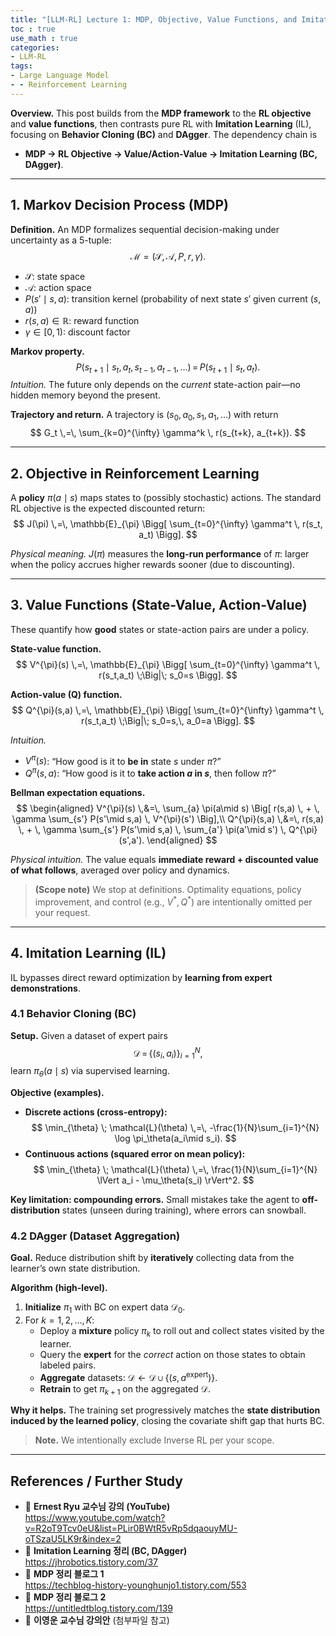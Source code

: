 ```yaml
---
title: "[LLM-RL] Lecture 1: MDP, Objective, Value Functions, and Imitation Learning"
toc : true
use_math : true
categories:
- LLM-RL
tags:
- Large Language Model
- - Reinforcement Learning
---
```


**Overview.** This post builds from the **MDP framework** to the **RL objective** and **value functions**, then contrasts pure RL with **Imitation Learning** (IL), focusing on **Behavior Cloning (BC)** and **DAgger**. The dependency chain is  
- **MDP → RL Objective → Value/Action-Value → Imitation Learning (BC, DAgger)**.

---

## 1. Markov Decision Process (MDP)

**Definition.** An MDP formalizes sequential decision-making under uncertainty as a 5-tuple:
$$
\mathcal{M} = (\mathcal{S},\, \mathcal{A},\, P,\, r,\, \gamma).
$$

- $\mathcal{S}$: state space  
- $\mathcal{A}$: action space  
- $P(s'\mid s,a)$: transition kernel (probability of next state $s'$ given current $(s,a)$)  
- $r(s,a) \in \mathbb{R}$: reward function  
- $\gamma \in [0,1)$: discount factor

**Markov property.**
$$
P(s_{t+1}\mid s_t,a_t, s_{t-1},a_{t-1},\ldots) \,=\, P(s_{t+1}\mid s_t,a_t).
$$
*Intuition.* The future only depends on the *current* state-action pair—no hidden memory beyond the present.

**Trajectory and return.** A trajectory is $(s_0,a_0,s_1,a_1,\ldots)$ with return
$$
G_t \,=\, \sum_{k=0}^{\infty} \gamma^k \, r(s_{t+k}, a_{t+k}).
$$

---

## 2. Objective in Reinforcement Learning

A **policy** $\pi(a\mid s)$ maps states to (possibly stochastic) actions. The standard RL objective is the expected discounted return:
$$
J(\pi) \,=\, \mathbb{E}_{\pi} \Bigg[ \sum_{t=0}^{\infty} \gamma^t \, r(s_t, a_t) \Bigg].
$$

*Physical meaning.* $J(\pi)$ measures the **long-run performance** of $\pi$: larger when the policy accrues higher rewards sooner (due to discounting).

---

## 3. Value Functions (State-Value, Action-Value)

These quantify how **good** states or state-action pairs are under a policy.

**State-value function.**
$$
V^{\pi}(s) \,=\, \mathbb{E}_{\pi} \Bigg[ \sum_{t=0}^{\infty} \gamma^t \, r(s_t,a_t) \;\Big|\; s_0=s \Bigg].
$$

**Action-value (Q) function.**
$$
Q^{\pi}(s,a) \,=\, \mathbb{E}_{\pi} \Bigg[ \sum_{t=0}^{\infty} \gamma^t \, r(s_t,a_t) \;\Big|\; s_0=s,\, a_0=a \Bigg].
$$

*Intuition.*
- $V^{\pi}(s)$: “How good is it to **be in** state $s$ under $\pi$?”  
- $Q^{\pi}(s,a)$: “How good is it to **take action $a$ in $s$**, then follow $\pi$?”

**Bellman expectation equations.**
$$
\begin{aligned}
V^{\pi}(s) \,&=\, \sum_{a} \pi(a\mid s) \Big[ r(s,a) \, + \, \gamma \sum_{s'} P(s'\mid s,a) \, V^{\pi}(s') \Big],\\
Q^{\pi}(s,a) \,&=\, r(s,a) \, + \, \gamma \sum_{s'} P(s'\mid s,a) \, \sum_{a'} \pi(a'\mid s') \, Q^{\pi}(s',a').
\end{aligned}
$$

*Physical intuition.* The value equals **immediate reward + discounted value of what follows**, averaged over policy and dynamics.

> **(Scope note)** We stop at definitions. Optimality equations, policy improvement, and control (e.g., $V^*, Q^*$) are intentionally omitted per your request.

---

## 4. Imitation Learning (IL)

IL bypasses direct reward optimization by **learning from expert demonstrations**.

### 4.1 Behavior Cloning (BC)

**Setup.** Given a dataset of expert pairs
$$
\mathcal{D} \,=\, \{(s_i, a_i)\}_{i=1}^{N},
$$
learn $\pi_\theta(a\mid s)$ via supervised learning.

**Objective (examples).**
- **Discrete actions (cross-entropy):**
  $$
  \min_{\theta} \; \mathcal{L}(\theta) \,=\, -\frac{1}{N}\sum_{i=1}^{N} \log \pi_\theta(a_i\mid s_i).
  $$
- **Continuous actions (squared error on mean policy):**
  $$
  \min_{\theta} \; \mathcal{L}(\theta) \,=\, \frac{1}{N}\sum_{i=1}^{N} \lVert a_i - \mu_\theta(s_i) \rVert^2.
  $$

**Key limitation: compounding errors.** Small mistakes take the agent to **off-distribution** states (unseen during training), where errors can snowball.

### 4.2 DAgger (Dataset Aggregation)

**Goal.** Reduce distribution shift by **iteratively** collecting data from the learner’s own state distribution.

**Algorithm (high-level).**
1. **Initialize** $\pi_1$ with BC on expert data $\mathcal{D}_0$.
2. For $k=1,2,\ldots,K$:
   - Deploy a **mixture** policy $\pi_k$ to roll out and collect states visited by the learner.
   - Query the **expert** for the *correct* action on those states to obtain labeled pairs.
   - **Aggregate** datasets: $\mathcal{D} \leftarrow \mathcal{D} \cup \{(s,a^{\text{expert}})\}$.
   - **Retrain** to get $\pi_{k+1}$ on the aggregated $\mathcal{D}$.

**Why it helps.** The training set progressively matches the **state distribution induced by the learned policy**, closing the covariate shift gap that hurts BC.

> **Note.** We intentionally exclude Inverse RL per your scope.

---

## References / Further Study

- 🎥 **Ernest Ryu 교수님 강의 (YouTube)**  
  <https://www.youtube.com/watch?v=R2oT9Tcv0eU&list=PLir0BWtR5vRp5dqaouyMU-oTSzaU5LK9r&index=2>
- 📄 **Imitation Learning 정리 (BC, DAgger)**  
  <https://jhrobotics.tistory.com/37>
- 📄 **MDP 정리 블로그 1**  
  <https://techblog-history-younghunjo1.tistory.com/553>
- 📄 **MDP 정리 블로그 2**  
  <https://untitledtblog.tistory.com/139>
- 📑 **이영운 교수님 강의안** (첨부파일 참고)


